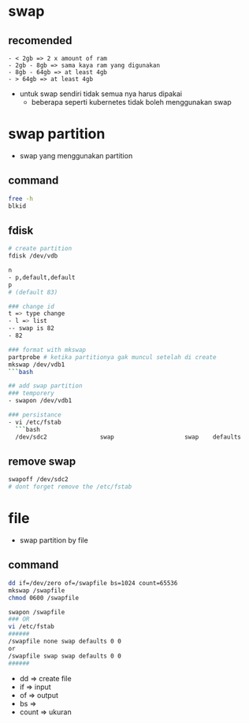 # swap
## recomended
```
- < 2gb => 2 x amount of ram
- 2gb - 8gb => sama kaya ram yang digunakan
- 8gb - 64gb => at least 4gb
- > 64gb => at least 4gb
```

- untuk swap sendiri tidak semua nya harus dipakai
  - beberapa seperti kubernetes tidak boleh menggunakan swap

# swap partition
- swap yang menggunakan partition

## command
```bash
free -h
blkid
```

## fdisk
```bash
# create partition
fdisk /dev/vdb

n
- p,default,default
p
# (default 83)

### change id 
t => type change
- l => list
-- swap is 82
- 82

### format with mkswap
partprobe # ketika partitionya gak muncul setelah di create
mkswap /dev/vdb1
```bash

## add swap partition
### temporery
- swapon /dev/vdb1

### persistance
- vi /etc/fstab
  ```bash
  /dev/sdc2               swap                    swap    defaults        0 0
  ```

## remove swap
```bash
swapoff /dev/sdc2
# dont forget remove the /etc/fstab
```

# file
- swap partition by file

## command
```bash
dd if=/dev/zero of=/swapfile bs=1024 count=65536
mkswap /swapfile
chmod 0600 /swapfile

swapon /swapfile
### OR
vi /etc/fstab
######
/swapfile none swap defaults 0 0
or
/swapfile swap swap defaults 0 0
######
```

- dd => create file
- if => input
- of => output
- bs =>
- count => ukuran